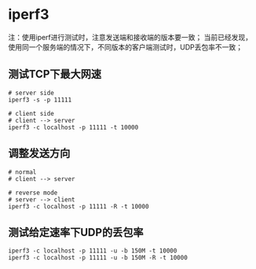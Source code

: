 # iperf3

注：使用iperf进行测试时，注意发送端和接收端的版本要一致；
当前已经发现，使用同一个服务端的情况下，不同版本的客户端测试时，UDP丢包率不一致；

## 测试TCP下最大网速

```
# server side
iperf3 -s -p 11111
```

```
# client side
# client --> server
iperf3 -c localhost -p 11111 -t 10000
```

## 调整发送方向

```
# normal
# client --> server

# reverse mode
# server --> client
iperf3 -c localhost -p 11111 -R -t 10000
```

## 测试给定速率下UDP的丢包率

```
iperf3 -c localhost -p 11111 -u -b 150M -t 10000
iperf3 -c localhost -p 11111 -u -b 150M -R -t 10000
```

